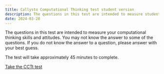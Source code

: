```yaml
---
title: Callysto Computational Thinking test student version
description: The questions in this test are intended to measure students computational thinking skills and attitudes.
date: 2024-03-28
---
```

The questions in this test are intended to measure your computational thinking skills and attitudes. You may not know the answer to some of the questions. If you do not know the answer to a question, please answer with your best guess.

The test will take approximately 45 minutes to complete.

<a href="Resource_Callysto-CTt_Instrument_Student_version-1.pdf" target="_blank">Take the CCTt test</a>